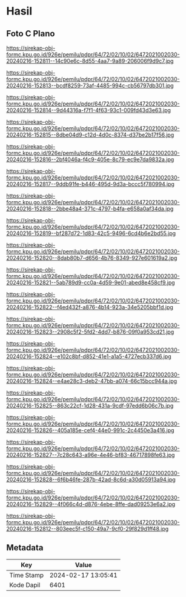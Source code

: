 # Hasil

## Foto C Plano

https://sirekap-obj-formc.kpu.go.id/926e/pemilu/pdpr/64/72/02/10/02/6472021002030-20240216-152811--14c90e6c-8d55-4aa7-9a89-206006f9d9c7.jpg

https://sirekap-obj-formc.kpu.go.id/926e/pemilu/pdpr/64/72/02/10/02/6472021002030-20240216-152813--bcdf8259-73af-4485-994c-cb56797db301.jpg

https://sirekap-obj-formc.kpu.go.id/926e/pemilu/pdpr/64/72/02/10/02/6472021002030-20240216-152814--9d44316a-f7f1-4f63-93c1-009fd43d3e63.jpg

https://sirekap-obj-formc.kpu.go.id/926e/pemilu/pdpr/64/72/02/10/02/6472021002030-20240216-152815--8dbe04d9-c12d-4d0c-8374-d37be2b17f56.jpg

https://sirekap-obj-formc.kpu.go.id/926e/pemilu/pdpr/64/72/02/10/02/6472021002030-20240216-152816--2bf4046a-f4c9-405e-8c79-ec9e7da9832a.jpg

https://sirekap-obj-formc.kpu.go.id/926e/pemilu/pdpr/64/72/02/10/02/6472021002030-20240216-152817--9ddb91fe-b446-495d-9d3a-bccc5f780994.jpg

https://sirekap-obj-formc.kpu.go.id/926e/pemilu/pdpr/64/72/02/10/02/6472021002030-20240216-152818--2bbe48a4-371c-4797-b4fa-e658a0af34da.jpg

https://sirekap-obj-formc.kpu.go.id/926e/pemilu/pdpr/64/72/02/10/02/6472021002030-20240216-152819--bf287d72-1d83-42c5-9496-6cd4b6e2bd55.jpg

https://sirekap-obj-formc.kpu.go.id/926e/pemilu/pdpr/64/72/02/10/02/6472021002030-20240216-152820--8dab80b7-d656-4b76-8349-927e601619a2.jpg

https://sirekap-obj-formc.kpu.go.id/926e/pemilu/pdpr/64/72/02/10/02/6472021002030-20240216-152821--5ab789d9-cc0a-4d59-9e01-abed8e458cf9.jpg

https://sirekap-obj-formc.kpu.go.id/926e/pemilu/pdpr/64/72/02/10/02/6472021002030-20240216-152822--f4ed432f-a876-4b14-923a-34e5205bbf1d.jpg

https://sirekap-obj-formc.kpu.go.id/926e/pemilu/pdpr/64/72/02/10/02/6472021002030-20240216-152823--2908c5f2-5fd2-4dd7-b876-09f0a953cd21.jpg

https://sirekap-obj-formc.kpu.go.id/926e/pemilu/pdpr/64/72/02/10/02/6472021002030-20240216-152824--e102c8bf-d852-41e1-a1a5-4727ecb337d6.jpg

https://sirekap-obj-formc.kpu.go.id/926e/pemilu/pdpr/64/72/02/10/02/6472021002030-20240216-152824--e4ae28c3-deb2-47bb-a074-66c15bcc944a.jpg

https://sirekap-obj-formc.kpu.go.id/926e/pemilu/pdpr/64/72/02/10/02/6472021002030-20240216-152825--863c22cf-1d28-431a-9cdf-97edd6b06c7b.jpg

https://sirekap-obj-formc.kpu.go.id/926e/pemilu/pdpr/64/72/02/10/02/6472021002030-20240216-152826--405a185e-cef4-44e0-991c-2c4450e3a416.jpg

https://sirekap-obj-formc.kpu.go.id/926e/pemilu/pdpr/64/72/02/10/02/6472021002030-20240216-152827--7c28c643-a96e-4e46-bf83-46717898fe63.jpg

https://sirekap-obj-formc.kpu.go.id/926e/pemilu/pdpr/64/72/02/10/02/6472021002030-20240216-152828--6f6b46fe-287b-42ad-8c6d-a30d05913a94.jpg

https://sirekap-obj-formc.kpu.go.id/926e/pemilu/pdpr/64/72/02/10/02/6472021002030-20240216-152829--4f066c4d-d876-4ebe-8ffe-dad09253e6a2.jpg

https://sirekap-obj-formc.kpu.go.id/926e/pemilu/pdpr/64/72/02/10/02/6472021002030-20240216-152812--803eec5f-c150-49a7-9cf0-29f829d1ff48.jpg


## Metadata

| Key        | Value               |
| ---------- | ------------------- |
| Time Stamp | 2024-02-17 13:05:41 |
| Kode Dapil | 6401                |



